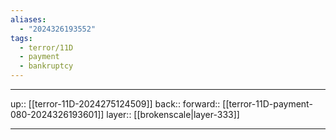 ```yaml
---
aliases:
  - "2024326193552"
tags:
  - terror/11D
  - payment
  - bankruptcy
---
```




***

up:: [[terror-11D-2024275124509]]
back:: 
forward:: [[terror-11D-payment-080-2024326193601]]
layer:: [[brokenscale|layer-333]]

***
